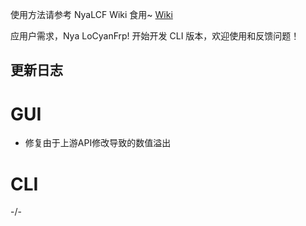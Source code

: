 使用方法请参考 NyaLCF Wiki 食用~ [Wiki](https://docs-nyalcf.1l1.icu)

应用户需求，Nya LoCyanFrp! 开始开发 CLI 版本，欢迎使用和反馈问题！

## 更新日志

# GUI

- 修复由于上游API修改导致的数值溢出

# CLI

-/-
<!-- Some change log here -->
